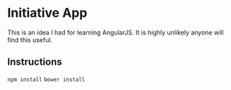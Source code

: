 # Initiative App

This is an idea I had for learning AngularJS.
It is highly unlikely anyone will find this useful.

## Instructions

`npm install`
`bower install`
